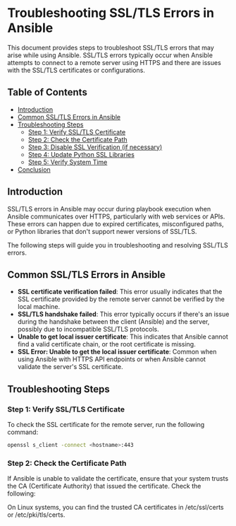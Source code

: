 # Troubleshooting SSL/TLS Errors in Ansible

This document provides steps to troubleshoot SSL/TLS errors that may arise while using Ansible. SSL/TLS errors typically occur when Ansible attempts to connect to a remote server using HTTPS and there are issues with the SSL/TLS certificates or configurations.

## Table of Contents
- [Introduction](#introduction)
- [Common SSL/TLS Errors in Ansible](#common-ssltls-errors-in-ansible)
- [Troubleshooting Steps](#troubleshooting-steps)
  - [Step 1: Verify SSL/TLS Certificate](#step-1-verify-ssltls-certificate)
  - [Step 2: Check the Certificate Path](#step-2-check-the-certificate-path)
  - [Step 3: Disable SSL Verification (if necessary)](#step-3-disable-ssl-verification-if-necessary)
  - [Step 4: Update Python SSL Libraries](#step-4-update-python-ssl-libraries)
  - [Step 5: Verify System Time](#step-5-verify-system-time)
- [Conclusion](#conclusion)

## Introduction

SSL/TLS errors in Ansible may occur during playbook execution when Ansible communicates over HTTPS, particularly with web services or APIs. These errors can happen due to expired certificates, misconfigured paths, or Python libraries that don't support newer versions of SSL/TLS. 

The following steps will guide you in troubleshooting and resolving SSL/TLS errors.

## Common SSL/TLS Errors in Ansible

- **SSL certificate verification failed**: This error usually indicates that the SSL certificate provided by the remote server cannot be verified by the local machine.
- **SSL/TLS handshake failed**: This error typically occurs if there's an issue during the handshake between the client (Ansible) and the server, possibly due to incompatible SSL/TLS protocols.
- **Unable to get local issuer certificate**: This indicates that Ansible cannot find a valid certificate chain, or the root certificate is missing.
- **SSL Error: Unable to get the local issuer certificate**: Common when using Ansible with HTTPS API endpoints or when Ansible cannot validate the server's SSL certificate.

## Troubleshooting Steps

### Step 1: Verify SSL/TLS Certificate

To check the SSL certificate for the remote server, run the following command:

```bash
openssl s_client -connect <hostname>:443
```


### Step 2: Check the Certificate Path
If Ansible is unable to validate the certificate, ensure that your system trusts the CA (Certificate Authority) that issued the certificate. Check the following:

On Linux systems, you can find the trusted CA certificates in /etc/ssl/certs or /etc/pki/tls/certs.
